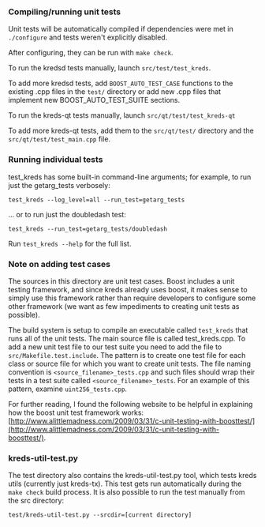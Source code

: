 ### Compiling/running unit tests

Unit tests will be automatically compiled if dependencies were met in `./configure`
and tests weren't explicitly disabled.

After configuring, they can be run with `make check`.

To run the kredsd tests manually, launch `src/test/test_kreds`.

To add more kredsd tests, add `BOOST_AUTO_TEST_CASE` functions to the existing
.cpp files in the `test/` directory or add new .cpp files that
implement new BOOST_AUTO_TEST_SUITE sections.

To run the kreds-qt tests manually, launch `src/qt/test/test_kreds-qt`

To add more kreds-qt tests, add them to the `src/qt/test/` directory and
the `src/qt/test/test_main.cpp` file.

### Running individual tests

test_kreds has some built-in command-line arguments; for
example, to run just the getarg_tests verbosely:

    test_kreds --log_level=all --run_test=getarg_tests

... or to run just the doubledash test:

    test_kreds --run_test=getarg_tests/doubledash

Run `test_kreds --help` for the full list.

### Note on adding test cases

The sources in this directory are unit test cases.  Boost includes a
unit testing framework, and since kreds already uses boost, it makes
sense to simply use this framework rather than require developers to
configure some other framework (we want as few impediments to creating
unit tests as possible).

The build system is setup to compile an executable called `test_kreds`
that runs all of the unit tests.  The main source file is called
test_kreds.cpp. To add a new unit test file to our test suite you need 
to add the file to `src/Makefile.test.include`. The pattern is to create 
one test file for each class or source file for which you want to create 
unit tests.  The file naming convention is `<source_filename>_tests.cpp` 
and such files should wrap their tests in a test suite 
called `<source_filename>_tests`. For an example of this pattern, 
examine `uint256_tests.cpp`.

For further reading, I found the following website to be helpful in
explaining how the boost unit test framework works:
[http://www.alittlemadness.com/2009/03/31/c-unit-testing-with-boosttest/](http://www.alittlemadness.com/2009/03/31/c-unit-testing-with-boosttest/).

### kreds-util-test.py

The test directory also contains the kreds-util-test.py tool, which tests kreds utils (currently just kreds-tx). This test gets run automatically during the `make check` build process. It is also possible to run the test manually from the src directory:

```
test/kreds-util-test.py --srcdir=[current directory]

```
